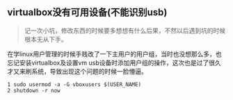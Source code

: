 ## virtualbox没有可用设备(不能识别usb)

> 记一次小坑，修改东西的时候要多想想有什么后果，不然以后遇到坑的时候根本无从下手。

在学linux用户管理的时候手贱改了一下主用户的用户组，当时也没想那么多，也忘记安装virtualbox及设置vm usb设备时添加用户组的操作，这次也是过了很久才又来刷系统，导致出现这个问题的时候一脸懵逼。

    1 sudo usermod -a -G vboxusers $(USER_NAME)
    2 shutdown -r now